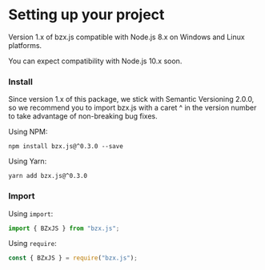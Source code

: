 # Setting up your project

Version 1.x of bzx.js compatible with Node.js 8.x on Windows and Linux platforms.

You can expect compatibility with Node.js 10.x soon.

### Install

Since version 1.x of this package, we stick with Semantic Versioning 2.0.0, so we recommend you to import bzx.js with a caret ^ in the version number to take advantage of non-breaking bug fixes.

Using NPM:

`npm install bzx.js@^0.3.0 --save`

Using Yarn:

`yarn add bzx.js@^0.3.0`

### Import

Using `import`:

```javascript
import { BZxJS } from "bzx.js";
```

Using `require`:

```javascript
const { BZxJS } = require("bzx.js");
```
